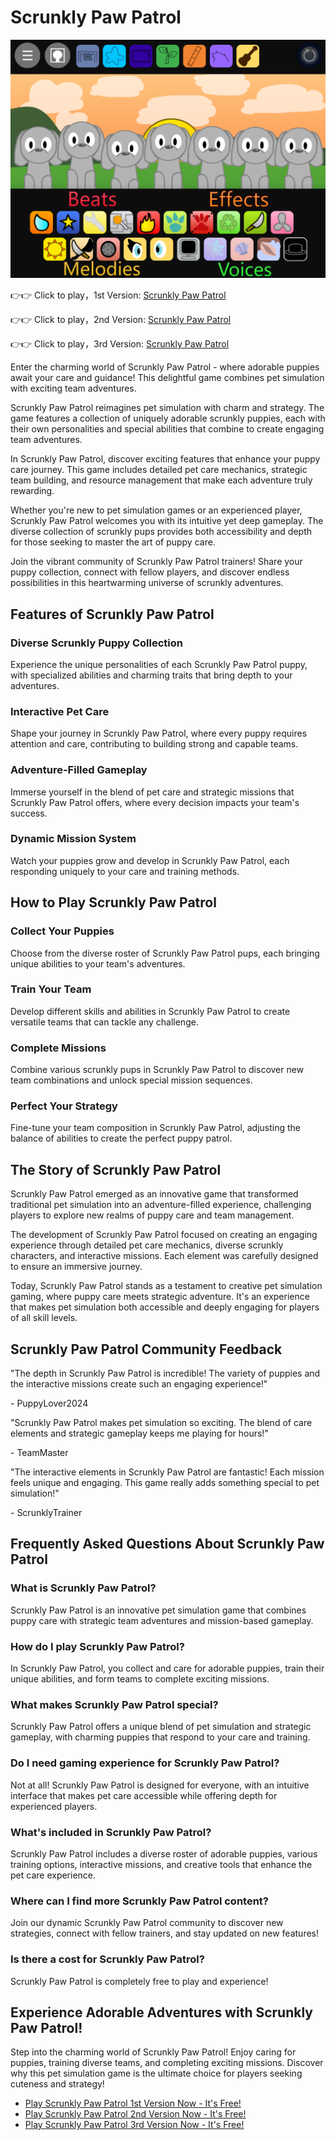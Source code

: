 # Scrunkly Paw Patrol

![Scrunkly Paw Patrol](https://raw.githubusercontent.com/sprunkiscrunkly/scrunkly-paw-patrol/refs/heads/main/scrunkly-paw-patrol.png "Scrunkly Paw Patrol")

👉👉 Click to play，1st Version: [Scrunkly Paw Patrol](https://sprunksters.com/scrunkly-paw-patrol/ "Scrunkly Paw Patrol")

👉👉 Click to play，2nd Version: [Scrunkly Paw Patrol](https://sprunkiscrunkly.com/scrunkly-paw-patrol/ "Scrunkly Paw Patrol")

👉👉 Click to play，3rd Version: [Scrunkly Paw Patrol](https://sprunkipyramixed.com/scrunkly-paw-patrol/ "Scrunkly Paw Patrol")

Enter the charming world of Scrunkly Paw Patrol - where adorable puppies await your care and guidance! This delightful game combines pet simulation with exciting team adventures.

Scrunkly Paw Patrol reimagines pet simulation with charm and strategy. The game features a collection of uniquely adorable scrunkly puppies, each with their own personalities and special abilities that combine to create engaging team adventures.

In Scrunkly Paw Patrol, discover exciting features that enhance your puppy care journey. This game includes detailed pet care mechanics, strategic team building, and resource management that make each adventure truly rewarding.

Whether you're new to pet simulation games or an experienced player, Scrunkly Paw Patrol welcomes you with its intuitive yet deep gameplay. The diverse collection of scrunkly pups provides both accessibility and depth for those seeking to master the art of puppy care.

Join the vibrant community of Scrunkly Paw Patrol trainers! Share your puppy collection, connect with fellow players, and discover endless possibilities in this heartwarming universe of scrunkly adventures.

## Features of Scrunkly Paw Patrol

### Diverse Scrunkly Puppy Collection

Experience the unique personalities of each Scrunkly Paw Patrol puppy, with specialized abilities and charming traits that bring depth to your adventures.

### Interactive Pet Care

Shape your journey in Scrunkly Paw Patrol, where every puppy requires attention and care, contributing to building strong and capable teams.

### Adventure-Filled Gameplay

Immerse yourself in the blend of pet care and strategic missions that Scrunkly Paw Patrol offers, where every decision impacts your team's success.

### Dynamic Mission System

Watch your puppies grow and develop in Scrunkly Paw Patrol, each responding uniquely to your care and training methods.

## How to Play Scrunkly Paw Patrol

### Collect Your Puppies

Choose from the diverse roster of Scrunkly Paw Patrol pups, each bringing unique abilities to your team's adventures.

### Train Your Team

Develop different skills and abilities in Scrunkly Paw Patrol to create versatile teams that can tackle any challenge.

### Complete Missions

Combine various scrunkly pups in Scrunkly Paw Patrol to discover new team combinations and unlock special mission sequences.

### Perfect Your Strategy

Fine-tune your team composition in Scrunkly Paw Patrol, adjusting the balance of abilities to create the perfect puppy patrol.

## The Story of Scrunkly Paw Patrol

Scrunkly Paw Patrol emerged as an innovative game that transformed traditional pet simulation into an adventure-filled experience, challenging players to explore new realms of puppy care and team management.

The development of Scrunkly Paw Patrol focused on creating an engaging experience through detailed pet care mechanics, diverse scrunkly characters, and interactive missions. Each element was carefully designed to ensure an immersive journey.

Today, Scrunkly Paw Patrol stands as a testament to creative pet simulation gaming, where puppy care meets strategic adventure. It's an experience that makes pet simulation both accessible and deeply engaging for players of all skill levels.

## Scrunkly Paw Patrol Community Feedback

"The depth in Scrunkly Paw Patrol is incredible! The variety of puppies and the interactive missions create such an engaging experience!"

\- PuppyLover2024

"Scrunkly Paw Patrol makes pet simulation so exciting. The blend of care elements and strategic gameplay keeps me playing for hours!"

\- TeamMaster

"The interactive elements in Scrunkly Paw Patrol are fantastic! Each mission feels unique and engaging. This game really adds something special to pet simulation!"

\- ScrunklyTrainer

## Frequently Asked Questions About Scrunkly Paw Patrol

### What is Scrunkly Paw Patrol?

Scrunkly Paw Patrol is an innovative pet simulation game that combines puppy care with strategic team adventures and mission-based gameplay.

### How do I play Scrunkly Paw Patrol?

In Scrunkly Paw Patrol, you collect and care for adorable puppies, train their unique abilities, and form teams to complete exciting missions.

### What makes Scrunkly Paw Patrol special?

Scrunkly Paw Patrol offers a unique blend of pet simulation and strategic gameplay, with charming puppies that respond to your care and training.

### Do I need gaming experience for Scrunkly Paw Patrol?

Not at all! Scrunkly Paw Patrol is designed for everyone, with an intuitive interface that makes pet care accessible while offering depth for experienced players.

### What's included in Scrunkly Paw Patrol?

Scrunkly Paw Patrol includes a diverse roster of adorable puppies, various training options, interactive missions, and creative tools that enhance the pet care experience.

### Where can I find more Scrunkly Paw Patrol content?

Join our dynamic Scrunkly Paw Patrol community to discover new strategies, connect with fellow trainers, and stay updated on new features!

### Is there a cost for Scrunkly Paw Patrol?

Scrunkly Paw Patrol is completely free to play and experience!

## Experience Adorable Adventures with Scrunkly Paw Patrol!

Step into the charming world of Scrunkly Paw Patrol! Enjoy caring for puppies, training diverse teams, and completing exciting missions. Discover why this pet simulation game is the ultimate choice for players seeking cuteness and strategy!

- [Play Scrunkly Paw Patrol 1st Version Now - It's Free!](https://sprunksters.com/scrunkly-paw-patrol/)
- [Play Scrunkly Paw Patrol 2nd Version Now - It's Free!](https://sprunkiscrunkly.com/scrunkly-paw-patrol/)
- [Play Scrunkly Paw Patrol 3rd Version Now - It's Free!](https://sprunkipyramixed.com/scrunkly-paw-patrol/)
